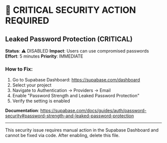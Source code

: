 # 🚨 CRITICAL SECURITY ACTION REQUIRED

## Leaked Password Protection (CRITICAL)

**Status**: ⚠️ DISABLED
**Impact**: Users can use compromised passwords
**Effort**: 5 minutes
**Priority**: IMMEDIATE

### How to Fix:

1. Go to Supabase Dashboard: https://supabase.com/dashboard
2. Select your project
3. Navigate to Authentication → Providers → Email
4. Enable "Password Strength and Leaked Password Protection"
5. Verify the setting is enabled

**Documentation**: https://supabase.com/docs/guides/auth/password-security#password-strength-and-leaked-password-protection

---

This security issue requires manual action in the Supabase Dashboard and cannot be fixed via code.
After enabling, delete this file.
